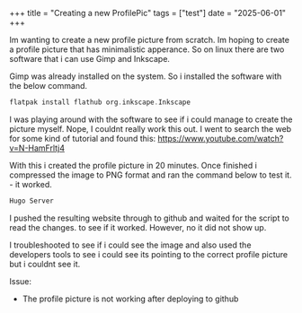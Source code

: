 +++
title = "Creating a new ProfilePic"
tags = ["test"]
date = "2025-06-01"
+++

Im wanting to create a new profile picture from scratch. 
Im hoping to create a profile picture that has minimalistic apperance. 
So on linux there are two software that i can use Gimp and Inkscape.

Gimp was already installed on the system.
So i installed the software with the below command.

```go {linenos=inline}
flatpak install flathub org.inkscape.Inkscape
```

I was playing around with the software to see if i could manage to create the picture myself. 
Nope, I couldnt really work this out.
I went to search the web for some kind of tutorial and found this:
https://www.youtube.com/watch?v=N-HamFrltj4

With this i created the profile picture in 20 minutes. 
Once finished i compressed the image to PNG format and ran the command below to test it. - it worked.

```go {linenos=inline}
Hugo Server
```

I pushed the resulting website through to github and waited for the script to read the changes. 
to see if it worked. 
However, no it did not show up. 

I troubleshooted to see if i could see the image and also used the developers tools to see i could see its pointing to the correct profile picture but i couldnt see it. 


Issue:
- The profile picture is not working after deploying to github